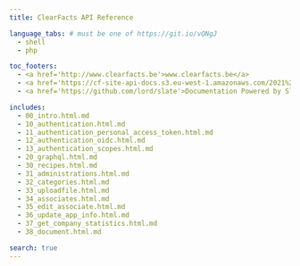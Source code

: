```yaml
---
title: ClearFacts API Reference

language_tabs: # must be one of https://git.io/vQNgJ
  - shell
  - php

toc_footers:
  - <a href='http://www.clearfacts.be'>www.clearfacts.be</a>
  - <a href='https://cf-site-api-docs.s3.eu-west-1.amazonaws.com/2021%2006%2004%20ClearFacts%20API%20termsV2.pdf'>Terms and Conditions</a>
  - <a href='https://github.com/lord/slate'>Documentation Powered by Slate</a>

includes:
  - 00_intro.html.md
  - 10_authentication.html.md
  - 11_authentication_personal_access_token.html.md
  - 12_authentication_oidc.html.md
  - 13_authentication_scopes.html.md
  - 20_graphql.html.md
  - 30_recipes.html.md
  - 31_administrations.html.md
  - 32_categories.html.md
  - 33_uploadfile.html.md
  - 34_associates.html.md
  - 35_edit_associate.html.md
  - 36_update_app_info.html.md
  - 37_get_company_statistics.html.md
  - 38_document.html.md

search: true
---
```


